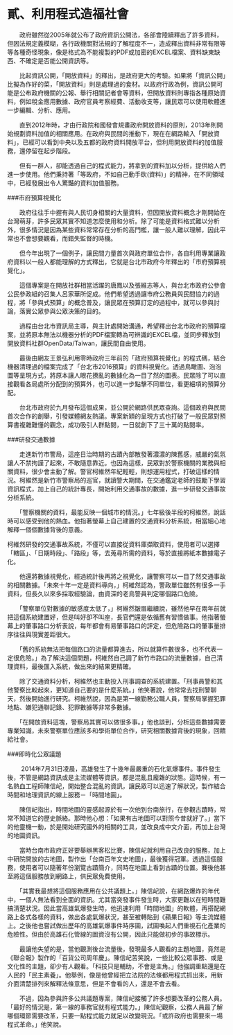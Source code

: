 # 貳、利用程式造福社會

　　政府雖然從2005年就公布了政府資訊公開法，各部會陸續釋出了許多資料，但因法規定義模糊，各行政機關對法規的了解程度不一，造成釋出資料非常有限等等各種奇怪現象，像是格式為不能複製的PDF或加密的EXCEL檔案、資料缺東缺西、不確定是否能公開資訊等。

 　　比起資訊公開，「開放資料」的釋出，是政府更大的考驗。如果將「資訊公開」比擬為作好的菜，「開放資料」則是處理過的食材。以政府行政為例，資訊公開可能是公布政府機關的公報、舉行相關記者會等資料，但開放資料則專指各種原始資料，例如稅金應用數據、政府官員考察經費、活動收支等，讓民眾可以使用軟體進一步編輯、分析、應用。
 
 　　直到2012年時，才由行政院和國發會規畫政府開放資料的原則，2013年則開始規劃資料加值的相關應用。在政府與民間的推動下，現在在網路輸入「開放資料」，已經可以看到中央以及五都的政府資料開放平台，但利用開放資料的加值服務，還停留在起步階段。
 
 　　但有一群人，卻能透過自己的程式能力，將拿到的資料加以分析，提供給人們進一步使用。他們秉持著「等政府，不如自己動手砍(資料)」的精神，在不同領域中，已經發展出令人驚豔的資料加值服務。

 ###市府預算視覺化

 　　政府往往手中握有與人民切身相關的大量資料，但因開放資料概念才剛開始在台灣萌芽，許多民眾其實不知道怎麼使用和分析。除了可能是資料格式難以分析外，很多情況是因為某些資料常常存在分析的高門檻，讓一般人難以理解，因此平常也不會想要觀看，而錯失監督的時機。
 
　　但今年出現了一個例子，讓民間力量首次與政府單位合作，各自利用專業讓政府資料以一般人都能理解的方式釋出，它就是台北市政府今年釋出的「市府預算視覺化」。

　　這個專案是在開放社群相當活躍的唐鳳以及張維志等人，與台北市政府公參會公民參政組的召集人呂家華所促成。他們希望透過讓市府公務員與民間協力的過程，將「參與式預算」的概念普及，讓民眾在預算訂定的過程中，就可以參與討論，落實公眾參與公眾決策的目的。

　　過程由台北市資訊局主導，與主計處開始溝通，希望釋出台北市政府的預算檔案，並將原本無法以機器分析的PDF檔案轉為可辨識的EXCEL檔，並同步釋放到開放資料社群OpenData/Taiwan，讓民間自由使用。

　　最後由網友王景弘利用零時政府三年前的「政府預算視覺化」的程式碼，結合機器清理過的檔案完成了「台北市2016預算」的資料視覺化。透過鳥瞰圖、泡泡圖等呈現方式，將原本讓人眼花撩亂的數據化為一目了然的圖表。民眾除了可以直接觀看各局處所分配到的預算外，也可以進一步點擊不同單位，看更細項的預算分配。

　　台北市政府於九月發布這個成果，並公開於網路供民眾查詢。這個政府與民間首次合作的創舉，引發媒體網友熱議。專案新穎的呈現方式也打破了一般民眾對預算書複雜難懂的觀念，成功吸引人群點閱，一日就創下了三十萬的點閱率。

###研發交通數據 
 
 　　走進新竹市警局，這座日治時期的古蹟內部散發著濃濃的陳舊感，威嚴的氣氛讓人不禁拘謹了起來，不敢隨意靠近。也因為這樣，民眾對於警察機關的業務與相關資料，很少會主動了解。警官柯維然年紀輕輕，則想運用程式，打破這樣的情況。柯維然是新竹市警察局的巡官，就讀警大期間，在交通鑑定老師的鼓勵下學習資訊程式，加上自己的統計專長，開始利用交通事故的數據，進一步研發交通事故分析系統。
 
 　　「警察機關的資料，最能反映一個城市的情況。」七年級後半段的柯維然，說話時可以感受到他的熱血。他指著螢幕上自己建置的交通資料分析系統，相當細心地解釋一個個數據背後的意義。
 
 柯維然研發的交通事故系統，不僅可以直接從資料庫擷取資料，使用者可以選擇「轄區」、「日期時段」、「路段」等，去蒐尋所需的資料，等於直接將紙本數據電子化。
 
 　　他還將數據視覺化，經過統計後再將之視覺化，讓警察可以一目了然交通事故的相關數據。「未來十年一定是資料導向，」柯維然認為，警政單位雖然有很多一手資料，但長久以來多採取經驗論，由資深的老鳥警員判定哪個路口危險。
 
 　　「警察單位對數據的敏感度太低了，」柯維然皺眉繼續說，雖然他早在兩年前就把這個系統建置好，但是叫好卻不叫座，長官們還是依循舊有習慣做事。他指著螢幕上的肇事路口分析表說，每年都會有易肇事路口的評定，但危險路口的肇事量排序往往與現實差距很大。
 
　　「舊的系統無法把每個路口的流量都算進去，所以就算件數很多，也不代表一定很危險。」為了解決這個問題，柯維然自己調了新竹市路口的流量數據，自己清理資料，最後匯入系統，做出來的結果更精確。

 　　除了交通資料分析，柯維然也主動投入刑事調查的系統建置。「刑事員警和其他警察比較起來，更知道自己要的是什麼系統。」他笑著說，他常常去找刑警聊天，然後開始進行研究。柯維然說，因為是第一線勤務公職人員，警察局掌握犯罪地點、嫌犯通聯記錄、犯罪數據等非常多數據。
 
　　「在開放資料這塊，警察局其實可以做很多事。」他也談到，分析這些數據需要專業知識，未來警察單位應該多和學術單位合作，研究相關數據背後的現象，回饋給社會。
 
 ###即時化公眾議題
 
　　 2014年7月31日凌晨，高雄發生了十幾年最嚴重的石化氣爆事件。事件發生後，不管是網路資訊或是主流媒體等資訊，都是混亂且龐雜的狀態。這時候，有一名熱血工程師陳信屺，開始整合混亂的資訊，讓民眾可以迅速了解狀況，製作結合時間和地理資訊的線上服務－「時間地圖」。

 　　陳信屺指出，時間地圖的靈感起源於有一次他到台南旅行，在參觀古蹟時，常常不知道它的歷史脈絡。那時他心想：「如果有古地圖可以對照今昔就好了。」當下的他靈機一動，於是開始研究國外的相關的工具，並改良成中文介面，再加上台灣的地圖資訊。
 
 　　當時台南市政府正好要舉辦黑客松比賽，陳信屺就利用自己改良的服務，加上中研院開放的古地圖，製作出「台南百年文史地圖」，最後獲得冠軍。透過這個服務，使用者可以隨著年份瀏覽古蹟簡介，同時在地圖上看到古蹟的位置。賽後他甚至將這個服務放到網路上，供民眾免費使用。
 
 　　「其實我最想將這個服務應用在公共議題上。」陳信屺說，在網路爆炸的年代中，一個人無法看到全面的資訊。尤其當突發事件發生時，大家更難以在短時間難搞清楚狀況。因此當高雄氣爆發生時，他迅速利用「時間地圖」的軟體，再搭配網路上各式各樣的資料，做出各處氣爆狀況，甚至被轉貼到《蘋果日報》等主流媒體上。之後他也嘗試做出歷年的高雄氣爆事件時序圖，試圖喚起人們重視石化產業的危險性。但由於高雄石化管線的圖資沒有公開，因此只能做初步的事故標示。
 
 　　最讓他失望的是，當他觀測後台流量後，發現最多人觀看的主題地圖，竟然是《聯合報》製作的「百貨公司周年慶」。陳信屺苦笑說，一些比較公眾事務、或是文化性的主題，卻少有人觀看。「科技只是輔助，不會是主角。」他強調重點還是在人民的「民主素養」。他舉例，像是他曾經把立法院的法條都用程式抓出來，用新介面清楚排列來解釋法條意思，但是不會看的人，還是不會去看。
 
 　　不過，因為參與許多公共議題專案，陳信屺接觸了許多想要改革的公務人員。「最好的情況是，第一線的事務官就有程式能力。」陳信屺觀察，公務人員最了解哪個環節需要改革，只要一點程式能力就足以改變現況。「或許政府也需要來一場程式革命。」他笑說。
